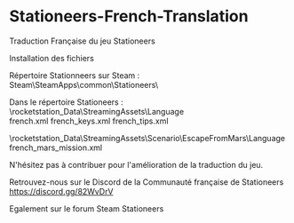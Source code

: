 # Stationeers-French-Translation
Traduction Française du jeu Stationeers

Installation des fichiers

Répertoire Stationneers sur Steam :
Steam\SteamApps\common\Stationeers\

Dans le répertoire Stationeers :
\rocketstation_Data\StreamingAssets\Language\
french.xml
french_keys.xml
french_tips.xml

\rocketstation_Data\StreamingAssets\Scenario\EscapeFromMars\Language
french_mars_mission.xml

N'hésitez pas à contribuer pour l'amélioration de la traduction du jeu.

Retrouvez-nous sur le Discord de la Communauté française de Stationeers
https://discord.gg/82WvDrV

Egalement sur le forum Steam Stationeers
